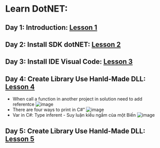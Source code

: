 # Learn DotNET:

## Day 1: Introduction: [Lesson 1](https://www.youtube.com/playlist?list=PLayYhLZuuO9tV9PV2yeNQXolPc7XXw_7o)

## Day 2: Install SDK dotNET: [Lesson 2](https://www.youtube.com/playlist?list=PLayYhLZuuO9tV9PV2yeNQXolPc7XXw_7o)

## Day 3: Install IDE Visual Code: [Lesson 3](https://www.youtube.com/playlist?list=PLayYhLZuuO9tV9PV2yeNQXolPc7XXw_7o)

## Day 4: Create Library Use Hanld-Made DLL: [Lesson 4](https://www.youtube.com/watch?v=Zmyvs29NFQo&t=6238s&ab_channel=gi%C3%A1o.l%C3%A0ng)
- When call a function in another project in solution need to add referentce
  ![image](https://github.com/user-attachments/assets/88a0fb3f-179c-4f38-83b1-a08cd17604a8)
- There are four ways to print in C#"
  ![image](https://github.com/user-attachments/assets/3ea8e38f-86c1-4be0-9733-c9d83acb79e8)
- Var in C#: Type inferent - Suy luận kiểu ngầm của một Biến
  ![image](https://github.com/user-attachments/assets/d21955fe-e010-4084-8e45-1273f40d6377)

## Day 5: Create Library Use Hanld-Made DLL: [Lesson 5](https://www.youtube.com/watch?v=Wx_RHhEYGFQ&list=PLayYhLZuuO9tV9PV2yeNQXolPc7XXw_7o&index=9&t=4s&ab_channel=gi%C3%A1o.l%C3%A0ng)
